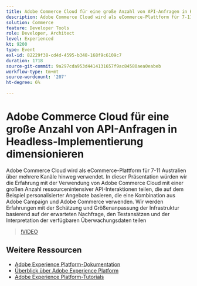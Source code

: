 ```yaml
---
title: Adobe Commerce Cloud für eine große Anzahl von API-Anfragen in Headless-Implementierung dimensionieren
description: Adobe Commerce Cloud wird als eCommerce-Plattform für 7-11 Australien über mehrere Kanäle hinweg verwendet. In dieser Präsentation würden wir die Erfahrung mit der Verwendung von Adobe Commerce Cloud mit einer großen Anzahl ressourcenintensiver API-Interaktionen teilen, die auf dem Beispiel personalisierter Angebote basieren, die eine Kombination aus Adobe Campaign und Adobe Commerce verwenden. Wir werden Erfahrungen mit der Schätzung und Größenanpassung der Infrastruktur basierend auf der erwarteten Nachfrage, den Testansätzen und der Interpretation der verfügbaren Überwachungsdaten austauschen.
solution: Commerce
feature: Developer Tools
role: Developer, Architect
level: Experienced
kt: 9200
type: Event
exl-id: 82229f38-cd4d-4595-b348-168f9c6109c7
duration: 1718
source-git-commit: 9a297cda953d4414131657f9ac84580aea0eabeb
workflow-type: tm+mt
source-wordcount: '207'
ht-degree: 6%

---
```


# Adobe Commerce Cloud für eine große Anzahl von API-Anfragen in Headless-Implementierung dimensionieren

Adobe Commerce Cloud wird als eCommerce-Plattform für 7-11 Australien über mehrere Kanäle hinweg verwendet. In dieser Präsentation würden wir die Erfahrung mit der Verwendung von Adobe Commerce Cloud mit einer großen Anzahl ressourcenintensiver API-Interaktionen teilen, die auf dem Beispiel personalisierter Angebote basieren, die eine Kombination aus Adobe Campaign und Adobe Commerce verwenden. Wir werden Erfahrungen mit der Schätzung und Größenanpassung der Infrastruktur basierend auf der erwarteten Nachfrage, den Testansätzen und der Interpretation der verfügbaren Überwachungsdaten teilen

>[!VIDEO](https://video.tv.adobe.com/v/337726/?quality=12&learn=on&hidetitle=true)

## Weitere Ressourcen

- [Adobe Experience Platform-Dokumentation](https://experienceleague.adobe.com/docs/experience-platform.html?lang=de)
- [Überblick über Adobe Experience Platform](https://experienceleague.adobe.com/docs/experience-platform/landing/home.html?lang=de)
- [Adobe Experience Platform-Tutorials](https://experienceleague.adobe.com/docs/platform-learn/tutorials/overview.html?lang=de)
